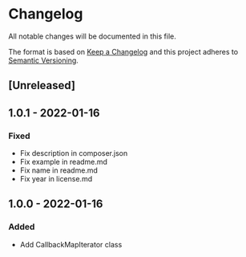 # Changelog
All notable changes will be documented in this file.

The format is based on [Keep a Changelog](http://keepachangelog.com/en/1.0.0/)
and this project adheres to [Semantic Versioning](http://semver.org/spec/v2.0.0.html).

## [Unreleased]

## 1.0.1 - 2022-01-16

### Fixed
- Fix description in composer.json
- Fix example in readme.md
- Fix name in readme.md
- Fix year in license.md

## 1.0.0 - 2022-01-16

### Added
- Add CallbackMapIterator class

